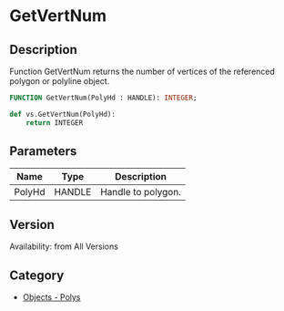 # GetVertNum

## Description
Function GetVertNum returns the number of vertices of the referenced polygon or polyline object.

```pascal
FUNCTION GetVertNum(PolyHd : HANDLE): INTEGER;
```

```python
def vs.GetVertNum(PolyHd):
    return INTEGER
```

## Parameters
|Name|Type|Description|
|---|---|---|
|PolyHd|HANDLE|Handle to polygon.|

## Version
Availability: from All Versions

## Category
* [Objects - Polys](../Categories/Objects%20-%20Polys.md)
